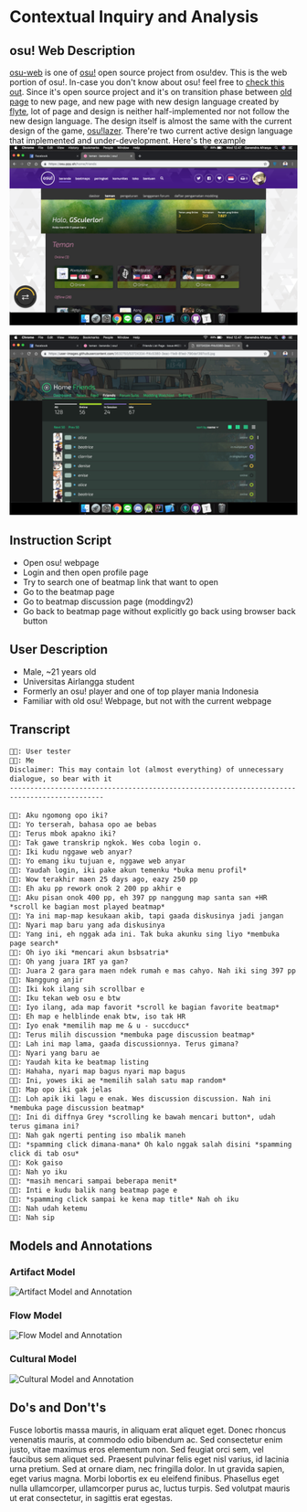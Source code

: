# Contextual Inquiry and Analysis
## osu! Web Description
[osu-web](https://github.com/ppy/osu-web) is one of [osu!](https://osu.ppy.sh/) open source project from osu!dev. This is the web portion of osu!. In-case you don't know about osu! feel free to [check this out](https://osu.ppy.sh/help/wiki/Welcome). Since it's open source project and it's on transition phase between [old page](https://old.ppy.sh/) to new page, and new page with new design language created by [flyte](https://osu.ppy.sh/users/3103765), lot of page and design is neither half-implemented nor not follow the new design language. The design itself is almost the same with the current design of the game, [osu!lazer](https://github.com/ppy/osu). There're two current active design language that implemented and under-development. Here's the example
![example current design on friend page](img/friend_current_design.png)

![next design](img/friend_next_design.png)

## Instruction Script

- Open osu! webpage
- Login and then open profile page
- Try to search one of beatmap link that want to open 
- Go to the beatmap page
- Go to beatmap discussion page (moddingv2)
- Go back to beatmap page without explicitly go back using browser back button

## User Description

- Male, ~21 years old
- Universitas Airlangga student
- Formerly an osu! player and one of top player mania Indonesia
- Familiar with old osu! Webpage, but not with the current webpage

## Transcript
```
👌🏼: User tester
🤟🏼: Me
Disclaimer: This may contain lot (almost everything) of unnecessary dialogue, so bear with it
---------------------------------------------------------------------------------------------

👌🏼: Aku ngomong opo iki?
🤟🏼: Yo terserah, bahasa opo ae bebas
👌🏼: Terus mbok apakno iki?
🤟🏼: Tak gawe transkrip ngkok. Wes coba login o.
👌🏼: Iki kudu nggawe web anyar?
🤟🏼: Yo emang iku tujuan e, nggawe web anyar
👌🏼: Yaudah login, iki pake akun temenku *buka menu profil*
👌🏼: Wow terakhir maen 25 days ago, eazy 250 pp
🤟🏼: Eh aku pp rework onok 2 200 pp akhir e
👌🏼: Aku pisan onok 400 pp, eh 397 pp nanggung map santa san +HR *scroll ke bagian most played beatmap*
👌🏼: Ya ini map-map kesukaan akib, tapi gaada diskusinya jadi jangan
🤟🏼: Nyari map baru yang ada diskusinya
👌🏼: Yang ini, eh nggak ada ini. Tak buka akunku sing liyo *membuka page search*
👌🏼: Oh iyo iki *mencari akun bsbsatria*
🤟🏼: Oh yang juara IRT ya gan?
👌🏼: Juara 2 gara gara maen ndek rumah e mas cahyo. Nah iki sing 397 pp
🤟🏼: Nanggung anjir
👌🏼: Iki kok ilang sih scrollbar e 
🤟🏼: Iku tekan web osu e btw
👌🏼: Iyo ilang, ada map favorit *scroll ke bagian favorite beatmap*
🤟🏼: Eh map e helblinde enak btw, iso tak HR
👌🏼: Iyo enak *memilih map me & u - succducc*
👌🏼: Terus milih discussion *membuka page discussion beatmap*
👌🏼: Lah ini map lama, gaada discussionnya. Terus gimana?
🤟🏼: Nyari yang baru ae
👌🏼: Yaudah kita ke beatmap listing
🤟🏼: Hahaha, nyari map bagus nyari map bagus
👌🏼: Ini, yowes iki ae *memilih salah satu map random*
🤟🏼: Map opo iki gak jelas 
👌🏼: Loh apik iki lagu e enak. Wes discussion discussion. Nah ini *membuka page discussion beatmap*
👌🏼: Ini di diffnya Grey *scrolling ke bawah mencari button*, udah terus gimana ini?
🤟🏼: Nah gak ngerti penting iso mbalik maneh
👌🏼: *spamming click dimana-mana* Oh kalo nggak salah disini *spamming click di tab osu*
👌🏼: Kok gaiso
🤟🏼: Nah yo iku
👌🏼: *masih mencari sampai beberapa menit*
🤟🏼: Inti e kudu balik nang beatmap page e
👌🏼: *spamming click sampai ke kena map title* Nah oh iku
🤟🏼: Nah udah ketemu
👌🏼: Nah sip
```



## Models and Annotations
### Artifact Model
![Artifact Model and Annotation](https://picsum.photos/400/300/?random)
### Flow Model
![Flow Model and Annotation](https://picsum.photos/400/300/?random)
### Cultural Model
![Cultural Model and Annotation](https://picsum.photos/400/300/?random)
## Do's and Don't's
Fusce lobortis massa mauris, in aliquam erat aliquet eget. Donec rhoncus venenatis mauris, at commodo odio bibendum ac. Sed consectetur enim justo, vitae maximus eros elementum non. Sed feugiat orci sem, vel faucibus sem aliquet sed. Praesent pulvinar felis eget nisl varius, id lacinia urna pretium. Sed at ornare diam, nec fringilla dolor. In ut gravida sapien, eget varius magna. Morbi lobortis ex eu eleifend finibus. Phasellus eget nulla ullamcorper, ullamcorper purus ac, luctus turpis. Sed volutpat mauris ut erat consectetur, in sagittis erat egestas.
